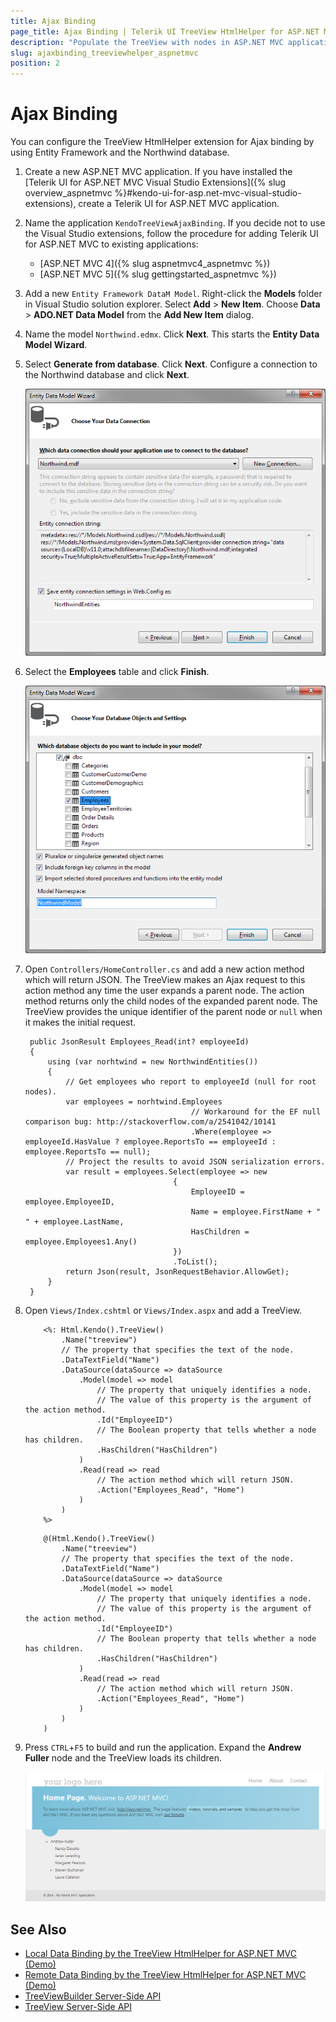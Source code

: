 ```yaml
---
title: Ajax Binding
page_title: Ajax Binding | Telerik UI TreeView HtmlHelper for ASP.NET MVC
description: "Populate the TreeView with nodes in ASP.NET MVC applications by using Ajax requests."
slug: ajaxbinding_treeviewhelper_aspnetmvc
position: 2
---
```


# Ajax Binding

You can configure the TreeView HtmlHelper extension for Ajax binding by using Entity Framework and the Northwind database.

1. Create a new ASP.NET MVC application. If you have installed the [Telerik UI for ASP.NET MVC Visual Studio Extensions]({% slug overview_aspnetmvc %}#kendo-ui-for-asp.net-mvc-visual-studio-extensions), create a Telerik UI for ASP.NET MVC application.
1. Name the application `KendoTreeViewAjaxBinding`. If you decide not to use the Visual Studio extensions, follow the procedure for adding Telerik UI for ASP.NET MVC to existing applications:

    * [ASP.NET MVC 4]({% slug aspnetmvc4_aspnetmvc %})
    * [ASP.NET MVC 5]({% slug gettingstarted_aspnetmvc %})

1. Add a new `Entity Framework DataM Model`. Right-click the **Models** folder in Visual Studio solution explorer. Select **Add** > **New Item**. Choose **Data** > **ADO.NET Data Model** from the **Add New Item** dialog.
1. Name the model `Northwind.edmx`. Click **Next**. This starts the **Entity Data Model Wizard**.
1. Select **Generate from database**. Click **Next**. Configure a connection to the Northwind database and click **Next**.

    ![A new entity data model](images/tree-entity-data-model.png)

1. Select the **Employees** table and click **Finish**.

    ![Choosing the Employees table](images/tree-employees-table.png)

1. Open `Controllers/HomeController.cs` and add a new action method which will return JSON. The TreeView makes an Ajax request to this action method any time the user expands a parent node. The action method returns only the child nodes of the expanded parent node. The TreeView provides the unique identifier of the parent node or `null` when it makes the initial request.

        public JsonResult Employees_Read(int? employeeId)
        {
            using (var norhtwind = new NorthwindEntities())
            {
                // Get employees who report to employeeId (null for root nodes).
                var employees = norhtwind.Employees
                                            // Workaround for the EF null comparison bug: http://stackoverflow.com/a/2541042/10141
                                            .Where(employee => employeeId.HasValue ? employee.ReportsTo == employeeId : employee.ReportsTo == null);
                // Project the results to avoid JSON serialization errors.
                var result = employees.Select(employee => new
                                        {
                                            EmployeeID = employee.EmployeeID,
                                            Name = employee.FirstName + " " + employee.LastName,
                                            HasChildren = employee.Employees1.Any()
                                        })
                                        .ToList();
                return Json(result, JsonRequestBehavior.AllowGet);
            }
        }

1. Open `Views/Index.cshtml` or `Views/Index.aspx` and add a TreeView.

    ```ASPX
        <%: Html.Kendo().TreeView()
            .Name("treeview")
            // The property that specifies the text of the node.
            .DataTextField("Name")
            .DataSource(dataSource => dataSource
                .Model(model => model
                    // The property that uniquely identifies a node.
                    // The value of this property is the argument of the action method.
                    .Id("EmployeeID")
                    // The Boolean property that tells whether a node has children.
                    .HasChildren("HasChildren")
                )
                .Read(read => read
                    // The action method which will return JSON.
                    .Action("Employees_Read", "Home")
                )
            )
        %>
    ```
    ```Razor
        @(Html.Kendo().TreeView()
            .Name("treeview")
            // The property that specifies the text of the node.
            .DataTextField("Name")
            .DataSource(dataSource => dataSource
                .Model(model => model
                    // The property that uniquely identifies a node.
                    // The value of this property is the argument of the action method.
                    .Id("EmployeeID")
                    // The Boolean property that tells whether a node has children.
                    .HasChildren("HasChildren")
                )
                .Read(read => read
                    // The action method which will return JSON.
                    .Action("Employees_Read", "Home")
                )
            )
        )
    ```

1. Press `CTRL`+`F5` to build and run the application. Expand the **Andrew Fuller** node and the TreeView loads its children.

    ![The final result](images/tree-employees.png)

## See Also

* [Local Data Binding by the TreeView HtmlHelper for ASP.NET MVC (Demo)](https://demos.telerik.com/aspnet-core/treeview/local-data-binding)
* [Remote Data Binding by the TreeView HtmlHelper for ASP.NET MVC (Demo)](https://demos.telerik.com/aspnet-core/treeview/remote-data-binding)
* [TreeViewBuilder Server-Side API](http://docs.telerik.com/aspnet-mvc/api/Kendo.Mvc.UI.Fluent/TreeViewBuilder)
* [TreeView Server-Side API](/api/treeview)
